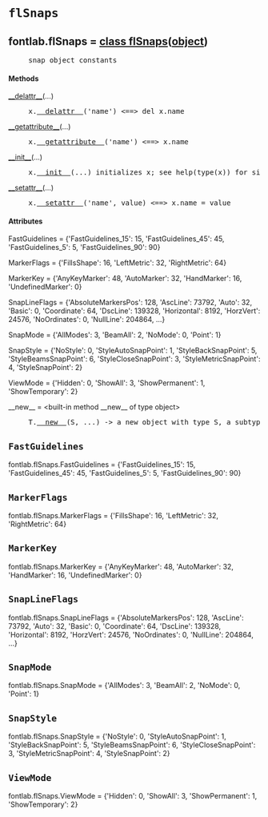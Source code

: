 

<a name="fontlab.flSnaps"></a>

# `flSnaps`


<dt class="class"><h2><span class="class-name">fontlab.flSnaps</span> = <a name="fontlab.flSnaps" href="#fontlab.flSnaps">class flSnaps</a>(<a href="./__builtin__.html#object">object</a>)</h2></dt><dd class="class"><dd>


<pre class="doc" markdown="0">snap object constants</pre>


</dd><h4 class="head-methods">Methods </h4><dl class="function"><dt><a name="flSnaps-__delattr__" href="#flSnaps-__delattr__"><span class="function-name">__delattr__</span></a><span class="argspec">(...)</span></dt><dd>

<pre class="doc" markdown="0">x.<a href="#fontlab.flSnaps-__delattr__">__delattr__</a>('name') <==> del x.name</pre>

</dd></dl>
<dl class="function"><dt><a name="flSnaps-__getattribute__" href="#flSnaps-__getattribute__"><span class="function-name">__getattribute__</span></a><span class="argspec">(...)</span></dt><dd>

<pre class="doc" markdown="0">x.<a href="#fontlab.flSnaps-__getattribute__">__getattribute__</a>('name') <==> x.name</pre>

</dd></dl>
<dl class="function"><dt><a name="flSnaps-__init__" href="#flSnaps-__init__"><span class="function-name">__init__</span></a><span class="argspec">(...)</span></dt><dd>

<pre class="doc" markdown="0">x.<a href="#fontlab.flSnaps-__init__">__init__</a>(...) initializes x; see help(type(x)) for signature</pre>

</dd></dl>
<dl class="function"><dt><a name="flSnaps-__setattr__" href="#flSnaps-__setattr__"><span class="function-name">__setattr__</span></a><span class="argspec">(...)</span></dt><dd>

<pre class="doc" markdown="0">x.<a href="#fontlab.flSnaps-__setattr__">__setattr__</a>('name', value) <==> x.name = value</pre>

</dd></dl>

  <h4 class="head-attrs">Attributes </h4><dl><dt><span class="other-name">FastGuidelines</span> = {'FastGuidelines_15': 15, 'FastGuidelines_45': 45, 'FastGuidelines_5': 5, 'FastGuidelines_90': 90}</dt></dl>
<dl><dt><span class="other-name">MarkerFlags</span> = {'FillsShape': 16, 'LeftMetric': 32, 'RightMetric': 64}</dt></dl>
<dl><dt><span class="other-name">MarkerKey</span> = {'AnyKeyMarker': 48, 'AutoMarker': 32, 'HandMarker': 16, 'UndefinedMarker': 0}</dt></dl>
<dl><dt><span class="other-name">SnapLineFlags</span> = {'AbsoluteMarkersPos': 128, 'AscLine': 73792, 'Auto': 32, 'Basic': 0, 'Coordinate': 64, 'DscLine': 139328, 'Horizontal': 8192, 'HorzVert': 24576, 'NoOrdinates': 0, 'NullLine': 204864, ...}</dt></dl>
<dl><dt><span class="other-name">SnapMode</span> = {'AllModes': 3, 'BeamAll': 2, 'NoMode': 0, 'Point': 1}</dt></dl>
<dl><dt><span class="other-name">SnapStyle</span> = {'NoStyle': 0, 'StyleAutoSnapPoint': 1, 'StyleBackSnapPoint': 5, 'StyleBeamsSnapPoint': 6, 'StyleCloseSnapPoint': 3, 'StyleMetricSnapPoint': 4, 'StyleSnapPoint': 2}</dt></dl>
<dl><dt><span class="other-name">ViewMode</span> = {'Hidden': 0, 'ShowAll': 3, 'ShowPermanent': 1, 'ShowTemporary': 2}</dt></dl>
<dl><dt><span class="other-name">__new__</span> = &lt;built-in method __new__ of type object&gt;<dd>

<pre class="doc" markdown="0">T.<a href="#fontlab.flSnaps-__new__">__new__</a>(S, ...) -> a new object with type S, a subtype of T</pre>

</dd></dl>
</dd>


<a name="fontlab.flSnaps.FastGuidelines"></a>

## `FastGuidelines`


<span class="other-name">fontlab.flSnaps.FastGuidelines</span> = {'FastGuidelines_15': 15, 'FastGuidelines_45': 45, 'FastGuidelines_5': 5, 'FastGuidelines_90': 90}


<a name="fontlab.flSnaps.MarkerFlags"></a>

## `MarkerFlags`


<span class="other-name">fontlab.flSnaps.MarkerFlags</span> = {'FillsShape': 16, 'LeftMetric': 32, 'RightMetric': 64}


<a name="fontlab.flSnaps.MarkerKey"></a>

## `MarkerKey`


<span class="other-name">fontlab.flSnaps.MarkerKey</span> = {'AnyKeyMarker': 48, 'AutoMarker': 32, 'HandMarker': 16, 'UndefinedMarker': 0}


<a name="fontlab.flSnaps.SnapLineFlags"></a>

## `SnapLineFlags`


<span class="other-name">fontlab.flSnaps.SnapLineFlags</span> = {'AbsoluteMarkersPos': 128, 'AscLine': 73792, 'Auto': 32, 'Basic': 0, 'Coordinate': 64, 'DscLine': 139328, 'Horizontal': 8192, 'HorzVert': 24576, 'NoOrdinates': 0, 'NullLine': 204864, ...}


<a name="fontlab.flSnaps.SnapMode"></a>

## `SnapMode`


<span class="other-name">fontlab.flSnaps.SnapMode</span> = {'AllModes': 3, 'BeamAll': 2, 'NoMode': 0, 'Point': 1}


<a name="fontlab.flSnaps.SnapStyle"></a>

## `SnapStyle`


<span class="other-name">fontlab.flSnaps.SnapStyle</span> = {'NoStyle': 0, 'StyleAutoSnapPoint': 1, 'StyleBackSnapPoint': 5, 'StyleBeamsSnapPoint': 6, 'StyleCloseSnapPoint': 3, 'StyleMetricSnapPoint': 4, 'StyleSnapPoint': 2}


<a name="fontlab.flSnaps.ViewMode"></a>

## `ViewMode`


<span class="other-name">fontlab.flSnaps.ViewMode</span> = {'Hidden': 0, 'ShowAll': 3, 'ShowPermanent': 1, 'ShowTemporary': 2}
